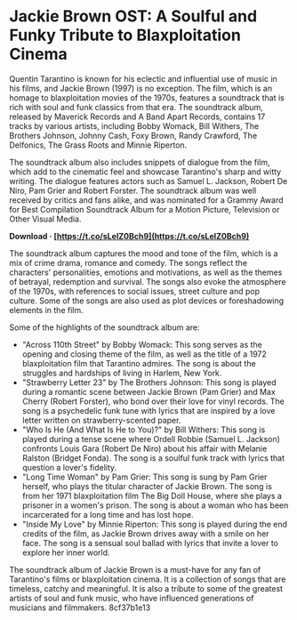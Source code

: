 
 
# Jackie Brown OST: A Soulful and Funky Tribute to Blaxploitation Cinema
  
Quentin Tarantino is known for his eclectic and influential use of music in his films, and Jackie Brown (1997) is no exception. The film, which is an homage to blaxploitation movies of the 1970s, features a soundtrack that is rich with soul and funk classics from that era. The soundtrack album, released by Maverick Records and A Band Apart Records, contains 17 tracks by various artists, including Bobby Womack, Bill Withers, The Brothers Johnson, Johnny Cash, Foxy Brown, Randy Crawford, The Delfonics, The Grass Roots and Minnie Riperton.
  
The soundtrack album also includes snippets of dialogue from the film, which add to the cinematic feel and showcase Tarantino's sharp and witty writing. The dialogue features actors such as Samuel L. Jackson, Robert De Niro, Pam Grier and Robert Forster. The soundtrack album was well received by critics and fans alike, and was nominated for a Grammy Award for Best Compilation Soundtrack Album for a Motion Picture, Television or Other Visual Media.
 
**Download · [https://t.co/sLeIZ0Bch9](https://t.co/sLeIZ0Bch9)**


  
The soundtrack album captures the mood and tone of the film, which is a mix of crime drama, romance and comedy. The songs reflect the characters' personalities, emotions and motivations, as well as the themes of betrayal, redemption and survival. The songs also evoke the atmosphere of the 1970s, with references to social issues, street culture and pop culture. Some of the songs are also used as plot devices or foreshadowing elements in the film.
  
Some of the highlights of the soundtrack album are:
  
- "Across 110th Street" by Bobby Womack: This song serves as the opening and closing theme of the film, as well as the title of a 1972 blaxploitation film that Tarantino admires. The song is about the struggles and hardships of living in Harlem, New York.
- "Strawberry Letter 23" by The Brothers Johnson: This song is played during a romantic scene between Jackie Brown (Pam Grier) and Max Cherry (Robert Forster), who bond over their love for vinyl records. The song is a psychedelic funk tune with lyrics that are inspired by a love letter written on strawberry-scented paper.
- "Who Is He (And What Is He to You)?" by Bill Withers: This song is played during a tense scene where Ordell Robbie (Samuel L. Jackson) confronts Louis Gara (Robert De Niro) about his affair with Melanie Ralston (Bridget Fonda). The song is a soulful funk track with lyrics that question a lover's fidelity.
- "Long Time Woman" by Pam Grier: This song is sung by Pam Grier herself, who plays the titular character of Jackie Brown. The song is from her 1971 blaxploitation film The Big Doll House, where she plays a prisoner in a women's prison. The song is about a woman who has been incarcerated for a long time and has lost hope.
- "Inside My Love" by Minnie Riperton: This song is played during the end credits of the film, as Jackie Brown drives away with a smile on her face. The song is a sensual soul ballad with lyrics that invite a lover to explore her inner world.

The soundtrack album of Jackie Brown is a must-have for any fan of Tarantino's films or blaxploitation cinema. It is a collection of songs that are timeless, catchy and meaningful. It is also a tribute to some of the greatest artists of soul and funk music, who have influenced generations of musicians and filmmakers.
 8cf37b1e13
 

